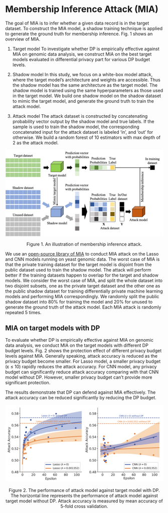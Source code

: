 # Membership Inference Attack (MIA)
The goal of MIA is to infer whether a given data record is in the target dataset. To construct the MIA model, a shadow training technique is applied to generate the ground truth for membership inference. Fig. 1 shows an overview of MIA.

1. Target model
To investigate whether DP is empirically effective against MIA on genomic data analysis, we construct MIA on the best target models evaluated in differential privacy part for various DP budget levels. 

2. Shadow model
In this study, we focus on a white-box model attack, where the target model’s architecture and weights are accessible. Thus the shadow model has the same architecture as the target model. The shadow model is trained using the same hyperparameters as those used in the target model. We build one shadow model on the shadow dataset to mimic the target model, and generate the ground truth to train the attack model.

3. Attack model
The attack dataset is constructed by concatenating probability vector output by the shadow model and true labels. If the sample is used to train the shadow model, the corresponding concatenated input for the attack dataset is labeled ‘in’, and ‘out’ for otherwise. We build a random forest of 10 estimators with max depth of 2 as the attack model.


<div align="center">  
<img src="overview-of-mia.png" width="600" />  
<p>Figure 1. An illustration of membership inference attack.</p>  
</div>  


We use an [open-source library of MIA](https://github.com/spring-epfl/mia) to conduct MIA attack on the Lasso and CNN models running on yeast genomic data. The worst case of MIA is that the private training dataset for the target model is disjoint from the public dataset used to train the shadow model. The attack will perform better if the training datasets happen to overlap for the target and shadow models. We consider the worst case of MIA, and split the whole dataset into two disjoint subsets, one as the private target dataset and the other one as the public shadow dataset for training differentially private machine learning models and performing MIA correspondingly. We randomly split the public shadow dataset into 80% for training the model and 20% for unused to generate the ground truth of the attack model. Each MIA attack is randomly repeated 5 times.  

## MIA on target models with DP
To evaluate whether DP is empirically effective against MIA on genomic data analysis, we conduct MIA on the target models with different DP budget levels. Fig. 2 shows the protection effect of different privacy budget levels against MIA. Generally speaking, attack accuracy is reduced as the privacy budget become smaller. For Lasso model, a smaller privacy budget (ε ≤ 10) rapidly reduces the attack accuracy. For CNN model, any privacy budget can significantly reduce attack accuracy comparing with that CNN model without DP. However, smaller privacy budget can’t provide more significant protection.

The results demonstrate that DP can defend against MIA effectively. The attack accuracy can be reduced significantly by reducing the DP budget.  

<div align="center">  
<img src="effect-MIA.png" width="600" />  
<p>Figure 2. The performance of attack model against target model with DP. The horizontal line represents the performance of attack model against target model without DP. Attack accuracy is measured by mean accuracy of 5-fold cross validation. </p>  
</div>  